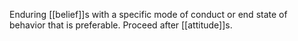 Enduring [[belief]]s with a specific mode of conduct or end state of behavior that is preferable. Proceed after [[attitude]]s.